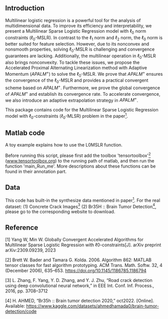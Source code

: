 ## Introduction
Multilinear logistic regression  is a powerful tool for the analysis of multidimensional data. To improve its efficiency and interpretability, we present a Multilinear Sparse Logistic Regression model with $\ell_0$ norm constraints ($\ell_0$-MSLR). In contrast to the $\ell_1$ norm and $\ell_2$ norm, the $\ell_0$ norm is better suited for feature selection. However, due to its nonconvex and nonsmooth properties, solving $\ell_0$-MSLR is challenging and convergence guarantees are lacking. Additionally, the multilinear operation in $\ell_0$-MSLR also brings nonconvexity. To tackle these issues, we propose the Accelerated Proximal Alternating Linearization method with Adaptive Momentum ($APALM^+$)  to solve the $\ell_0$-MSLR. We prove that $APALM^+$ ensures the convergence  of the $\ell_0$-MSLR and provides a practical convergent scheme based on $APALM^+$. Furthermore, we  prove the global convergence of $APALM^+$ and establish its convergence rate. To accelerate convergence, we also introduce an adaptive extrapolation strategy in $APALM^+$.

This package contains code for the Multilinear Sparse Logistic Regression model with $\ell_0$-constraints ($\ell_0$-MLSR) problem in the paper[<sup>1</sup>](#refer-id). 

## Matlab code
A toy example explains how to use the L0MSLR function. 

Before running this script, please first add the toolbox 'tensortoolbox'[<sup>2</sup>](#refer-id) (www.tensortoolbox.org) to the running path of matlab, and then run the function 'main_Run_me'. More descriptions about these functions can be found in their annotation part.

## Data
This code has built-in the synthesize data mentioned in paper[<sup>1</sup>](#refer-id). For the real dataset: (1) Concrete Crack Images[<sup>3</sup>](#refer-id) (2) Br35H :: Brain Tumor Detection[<sup>4</sup>](#refer-id), please go to the corresponding website to download.


## Reference
<div id="refer-id"></div>
[1]  Yang W, Min W. Globally Convergent Accelerated Algorithms for Multilinear Sparse Logistic Regression with ℓ0-constraints[J]. arXiv preprint arXiv:2309.09239, 2023

[2] Brett W. Bader and Tamara G. Kolda. 2006. Algorithm 862: MATLAB tensor classes for fast algorithm prototyping. ACM Trans. Math. Softw. 32, 4 (December 2006), 635–653. https://doi.org/10.1145/1186785.1186794

[3] L. Zhang, F. Yang, Y. D. Zhang, and Y. J. Zhu, “Road crack detection using deep convolutional neural network,” in EEE Int. Conf. Inf. Process., 2016, pp. 3708–3712

[4] H. AHMED, “Br35h :: Brain tumor detection 2020,” oct2022. [Online]. Available: https://www.kaggle.com/datasets/ahmedhamada0/brain-tumor-detection/code
